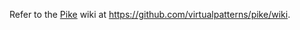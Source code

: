 Refer to the [Pike](https://github.com/virtualpatterns/pike/wiki) wiki at https://github.com/virtualpatterns/pike/wiki.
